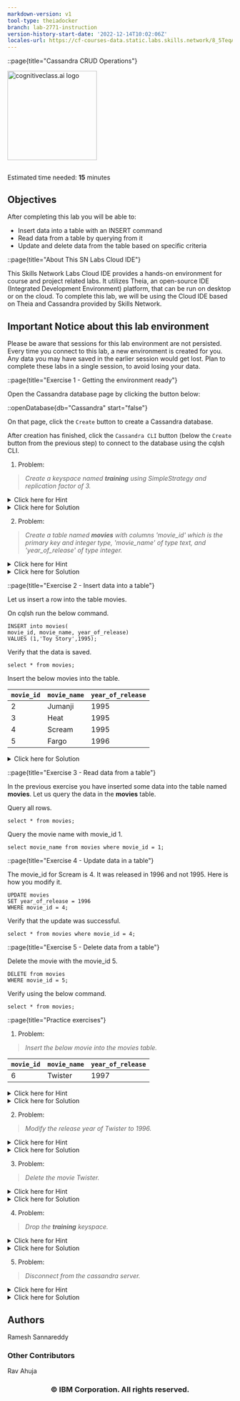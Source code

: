 ```yaml
---
markdown-version: v1
tool-type: theiadocker
branch: lab-2771-instruction
version-history-start-date: '2022-12-14T10:02:06Z'
locales-url: https://cf-courses-data.static.labs.skills.network/8_5TeqAmcmszE2K2PtVu0w/Lab%20-%20CRUD-Operations-v1-locales.json
---
```

::page{title="Cassandra CRUD Operations"}

<img src="https://cf-courses-data.s3.us.cloud-object-storage.appdomain.cloud/IBM-DB0151EN-SkillsNetwork/images/IDSN-logo.png" width="200" alt="cognitiveclass.ai logo">

##

Estimated time needed: **15** minutes

## Objectives

After completing this lab you will be able to:

- Insert data into a table with an INSERT command
- Read data from a table by querying from it
- Update and delete data from the table based on specific criteria

::page{title="About This SN Labs Cloud IDE"}

This Skills Network Labs Cloud IDE provides a hands-on environment for course and project related labs. It utilizes Theia, an open-source IDE (Integrated Development Environment) platform, that can be run on desktop or on the cloud. To complete this lab, we will be using the Cloud IDE based on Theia and Cassandra provided by Skills Network.

## Important Notice about this lab environment

Please be aware that sessions for this lab environment are not persisted. Every time you connect to this lab, a new environment is created for you. Any data you may have saved in the earlier session would get lost. Plan to complete these labs in a single session, to avoid losing your data.

::page{title="Exercise 1 - Getting the environment ready"}

Open the Cassandra database page by clicking the button below:

::openDatabase{db="Cassandra" start="false"}

On that page, click the `Create` button to create a Cassandra database.

After creation has finished, click the `Cassandra CLI` button (below the `Create` button from the previous step) to connect to the database using the cqlsh CLI.


</details>

1.  Problem:

> _Create a keyspace named **training** using SimpleStrategy and replication factor of 3._

<details>
<summary>Click here for Hint</summary>

>use CREATE KEYSPACE command with appropriate options 

</details>

<details>
<summary>Click here for Solution</summary>

On the cqlsh run the below command.

```
CREATE KEYSPACE training  
WITH replication = {'class':'SimpleStrategy', 'replication_factor' : 3};
```

</details>

2.  Problem:

> _Create a table named **movies** with columns 'movie_id' which is the primary key and integer type, 'movie_name' of type text, and 'year_of_release' of type integer._

<details>
<summary>Click here for Hint</summary>

>use CREATE TABLE command with appropriate options 

</details>

<details>
<summary>Click here for Solution</summary>

On the cqlsh run the below command.

```
use training;
CREATE TABLE movies(
movie_id int PRIMARY KEY,
movie_name text,
year_of_release int
);
```

</details>

::page{title="Exercise 2 - Insert data into a table"}

Let us insert a row into the table movies.

   

On cqlsh run the below command.

```
INSERT into movies(
movie_id, movie_name, year_of_release)
VALUES (1,'Toy Story',1995);
```

Verify that the data is saved.

```	
select * from movies;
```

Insert the below movies into the table.

| `movie_id` | `movie_name` | `year_of_release`        | 
| ----------------- | ------- | ----------------- |
| 2     | Jumanji  | 1995 | 
| 3     | Heat  | 1995 |
| 4     | Scream  | 1995 |
| 5     | Fargo  | 1996 |

<details>
<summary>Click here for Solution</summary>
On the cqlsh run the below command.

```
INSERT into movies(
movie_id, movie_name, year_of_release)
VALUES (2,'Jumanji',1995);

INSERT into movies(
movie_id, movie_name, year_of_release)
VALUES (3,'Heat',1995);

INSERT into movies(
movie_id, movie_name, year_of_release)
VALUES (4,'Scream',1995);

INSERT into movies(
movie_id, movie_name, year_of_release)
VALUES (5,'Fargo',1996);

```

</details>

::page{title="Exercise 3 - Read data from a table"}

In the previous exercise you have inserted some data into the table named **movies**.
Let us query the data in the **movies** table.

Query all rows.

```	
select * from movies;
```

Query the movie name with movie_id 1.

```	
select movie_name from movies where movie_id = 1;
```

::page{title="Exercise 4 - Update data in a table"}

 The movie_id for Scream is 4. It was released in 1996 and not 1995.
Here is how you modify it.

```	
UPDATE movies
SET year_of_release = 1996
WHERE movie_id = 4;
```

Verify that the update was successful.

```	
select * from movies where movie_id = 4;
```

::page{title="Exercise 5 - Delete data from a table"}

Delete the movie with the movie_id 5.

```	
DELETE from movies
WHERE movie_id = 5;
```

Verify using the below command.

```	
select * from movies;
```

::page{title="Practice exercises"}

1.  Problem:

> _Insert the below movie into the movies table._

| `movie_id` | `movie_name` | `year_of_release`        | 
| -----------| ------------ | ------------------------ |
| 6          | Twister      | 1997                     | 

<details>
<summary>Click here for Hint</summary>

> use the command 'insert into table'

</details>

<details>
<summary>Click here for Solution</summary>
On the cqlsh run the below command.

```
INSERT into movies(
movie_id, movie_name, year_of_release)
VALUES (6,'Twister',1997);
```

</details>
    

2.  Problem:

> _Modify the release year of Twister to 1996._

<details>
<summary>Click here for Hint</summary>

> use the command 'update table set column=value where column=value'

</details> 

<details>

<summary>Click here for Solution</summary>

On the cqlsh run the below command.

```
UPDATE movies
SET year_of_release = 1996
WHERE movie_id = 6;
```

</details>

3.  Problem:

> _Delete the movie Twister._

<details>
<summary>Click here for Hint</summary>

> use the command 'delete from ..'

</details>

<details>
<summary>Click here for Solution</summary>

On the cqlsh run the below command.

```
DELETE from movies
WHERE movie_id = 6;
```

</details>

4.  Problem:

> _Drop the **training** keyspace._

<details>
<summary>Click here for Hint</summary>

> use the 'drop keyspace' command

</details>

<details>

<summary>Click here for Solution</summary>

On the cqlsh run the below command.

```
drop keyspace training;
```

</details>

 5.  Problem:

> _Disconnect from the cassandra server._

<details>
<summary>Click here for Hint</summary>

> Refer to the <a href="https://cf-courses-data.s3.us.cloud-object-storage.appdomain.cloud/IBM-DB0151EN-SkillsNetwork/labs/Cassandra/Lab%20-%20Using%20the%20CQL%20Shell.md.html">Using the CQL Shell (cqlsh)</a> lab.

</details>

<details>
<summary>Click here for Solution</summary>

Run the below command on the terminal.

```
exit
```

</details>

## Authors

Ramesh Sannareddy

### Other Contributors

Rav Ahuja

<!--## Change Log

| Date (YYYY-MM-DD) | Version | Changed By        | Change Description                 |
| ----------------- | ------- | ----------------- | ---------------------------------- |
| 2021-11-22        | 0.3     | Kathy An          | Updated lab instructions |
| 2021-04-20        | 0.2     | Steve Ryan | Review pass |
| 2021-03-24        | 0.1     | Ramesh Sannareddy | Created initial version of the lab |-->

<h3 align="center"> &#169; IBM Corporation. All rights reserved. <h3/>

